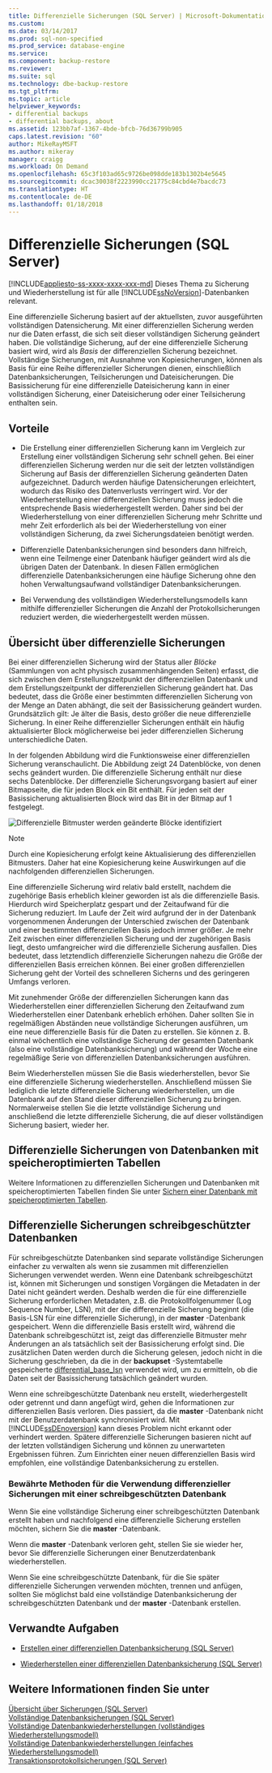 ```yaml
---
title: Differenzielle Sicherungen (SQL Server) | Microsoft-Dokumentation
ms.custom: 
ms.date: 03/14/2017
ms.prod: sql-non-specified
ms.prod_service: database-engine
ms.service: 
ms.component: backup-restore
ms.reviewer: 
ms.suite: sql
ms.technology: dbe-backup-restore
ms.tgt_pltfrm: 
ms.topic: article
helpviewer_keywords:
- differential backups
- differential backups, about
ms.assetid: 123bb7af-1367-4bde-bfcb-76d36799b905
caps.latest.revision: "60"
author: MikeRayMSFT
ms.author: mikeray
manager: craigg
ms.workload: On Demand
ms.openlocfilehash: 65c3f103ad65c9726be098dde183b1302b4e5645
ms.sourcegitcommit: dcac30038f2223990cc21775c84cbd4e7bacdc73
ms.translationtype: HT
ms.contentlocale: de-DE
ms.lasthandoff: 01/18/2018
---
```

# <a name="differential-backups-sql-server"></a>Differenzielle Sicherungen (SQL Server)
[!INCLUDE[appliesto-ss-xxxx-xxxx-xxx-md](../../includes/appliesto-ss-xxxx-xxxx-xxx-md.md)] Dieses Thema zu Sicherung und Wiederherstellung ist für alle [!INCLUDE[ssNoVersion](../../includes/ssnoversion-md.md)]-Datenbanken relevant.  
  
 Eine differenzielle Sicherung basiert auf der aktuellsten, zuvor ausgeführten vollständigen Datensicherung. Mit einer differenziellen Sicherung werden nur die Daten erfasst, die sich seit dieser vollständigen Sicherung geändert haben. Die vollständige Sicherung, auf der eine differenzielle Sicherung basiert wird, wird als *Basis* der differenziellen Sicherung bezeichnet. Vollständige Sicherungen, mit Ausnahme von Kopiesicherungen, können als Basis für eine Reihe differenzieller Sicherungen dienen, einschließlich Datenbanksicherungen, Teilsicherungen und Dateisicherungen. Die Basissicherung für eine differenzielle Dateisicherung kann in einer vollständigen Sicherung, einer Dateisicherung oder einer Teilsicherung enthalten sein.  
  
  
##  <a name="Benefits"></a> Vorteile  
  
-   Die Erstellung einer differenziellen Sicherung kann im Vergleich zur Erstellung einer vollständigen Sicherung sehr schnell gehen. Bei einer differenziellen Sicherung werden nur die seit der letzten vollständigen Sicherung auf Basis der differenziellen Sicherung geänderten Daten aufgezeichnet. Dadurch werden häufige Datensicherungen erleichtert, wodurch das Risiko des Datenverlusts verringert wird. Vor der Wiederherstellung einer differenziellen Sicherung muss jedoch die entsprechende Basis wiederhergestellt werden. Daher sind bei der Wiederherstellung von einer differenziellen Sicherung mehr Schritte und mehr Zeit erforderlich als bei der Wiederherstellung von einer vollständigen Sicherung, da zwei Sicherungsdateien benötigt werden.  
  
-   Differenzielle Datenbanksicherungen sind besonders dann hilfreich, wenn eine Teilmenge einer Datenbank häufiger geändert wird als die übrigen Daten der Datenbank. In diesen Fällen ermöglichen differenzielle Datenbanksicherungen eine häufige Sicherung ohne den hohen Verwaltungsaufwand vollständiger Datenbanksicherungen.  
  
-   Bei Verwendung des vollständigen Wiederherstellungsmodells kann mithilfe differenzieller Sicherungen die Anzahl der Protokollsicherungen reduziert werden, die wiederhergestellt werden müssen.  
  
##  <a name="Overview"></a> Übersicht über differenzielle Sicherungen  
 Bei einer differenziellen Sicherung wird der Status aller *Blöcke* (Sammlungen von acht physisch zusammenhängenden Seiten) erfasst, die sich zwischen dem Erstellungszeitpunkt der differenziellen Datenbank und dem Erstellungszeitpunkt der differenziellen Sicherung geändert hat. Das bedeutet, dass die Größe einer bestimmten differenziellen Sicherung von der Menge an Daten abhängt, die seit der Basissicherung geändert wurden. Grundsätzlich gilt: Je älter die Basis, desto größer die neue differenzielle Sicherung. In einer Reihe differenzieller Sicherungen enthält ein häufig aktualisierter Block möglicherweise bei jeder differenziellen Sicherung unterschiedliche Daten.  
  
 In der folgenden Abbildung wird die Funktionsweise einer differenziellen Sicherung veranschaulicht. Die Abbildung zeigt 24 Datenblöcke, von denen sechs geändert wurden. Die differenzielle Sicherung enthält nur diese sechs Datenblöcke. Der differenzielle Sicherungsvorgang basiert auf einer Bitmapseite, die für jeden Block ein Bit enthält. Für jeden seit der Basissicherung aktualisierten Block wird das Bit in der Bitmap auf 1 festgelegt.  
  
 ![Differenzielle Bitmuster werden geänderte Blöcke identifiziert](../../relational-databases/backup-restore/media/bnr-how-diff-backups-work.gif "Differential bitmap identifies changed extents")  
  
> [!NOTE]  
>  Durch eine Kopiesicherung erfolgt keine Aktualisierung des differenziellen Bitmusters. Daher hat eine Kopiesicherung keine Auswirkungen auf die nachfolgenden differenziellen Sicherungen.  
  
 Eine differenzielle Sicherung wird relativ bald erstellt, nachdem die zugehörige Basis erheblich kleiner geworden ist als die differenzielle Basis. Hierdurch wird Speicherplatz gespart und der Zeitaufwand für die Sicherung reduziert. Im Laufe der Zeit wird aufgrund der in der Datenbank vorgenommenen Änderungen der Unterschied zwischen der Datenbank und einer bestimmten differenziellen Basis jedoch immer größer. Je mehr Zeit zwischen einer differenziellen Sicherung und der zugehörigen Basis liegt, desto umfangreicher wird die differenzielle Sicherung ausfallen. Dies bedeutet, dass letztendlich differenzielle Sicherungen nahezu die Größe der differenziellen Basis erreichen können. Bei einer großen differenziellen Sicherung geht der Vorteil des schnelleren Sicherns und des geringeren Umfangs verloren.  
  
 Mit zunehmender Größe der differenziellen Sicherungen kann das Wiederherstellen einer differenziellen Sicherung den Zeitaufwand zum Wiederherstellen einer Datenbank erheblich erhöhen. Daher sollten Sie in regelmäßigen Abständen neue vollständige Sicherungen ausführen, um eine neue differenzielle Basis für die Daten zu erstellen. Sie können z. B. einmal wöchentlich eine vollständige Sicherung der gesamten Datenbank (also eine vollständige Datenbanksicherung) und während der Woche eine regelmäßige Serie von differenziellen Datenbanksicherungen ausführen.  
  
 Beim Wiederherstellen müssen Sie die Basis wiederherstellen, bevor Sie eine differenzielle Sicherung wiederherstellen. Anschließend müssen Sie lediglich die letzte differenzielle Sicherung wiederherstellen, um die Datenbank auf den Stand dieser differenziellen Sicherung zu bringen. Normalerweise stellen Sie die letzte vollständige Sicherung und anschließend die letzte differenzielle Sicherung, die auf dieser vollständigen Sicherung basiert, wieder her.  
  
## <a name="differential-backups-of-databases-with-memory-optimized-tables"></a>Differenzielle Sicherungen von Datenbanken mit speicheroptimierten Tabellen  
 Weitere Informationen zu differenziellen Sicherungen und Datenbanken mit speicheroptimierten Tabellen finden Sie unter [Sichern einer Datenbank mit speicheroptimierten Tabellen](../../relational-databases/in-memory-oltp/backing-up-a-database-with-memory-optimized-tables.md).  
  
##  <a name="ReadOnlyDbs"></a> Differenzielle Sicherungen schreibgeschützter Datenbanken  
 Für schreibgeschützte Datenbanken sind separate vollständige Sicherungen einfacher zu verwalten als wenn sie zusammen mit differenziellen Sicherungen verwendet werden. Wenn eine Datenbank schreibgeschützt ist, können mit Sicherungen und sonstigen Vorgängen die Metadaten in der Datei nicht geändert werden. Deshalb werden die für eine differenzielle Sicherung erforderlichen Metadaten, z.B. die Protokollfolgenummer (Log Sequence Number, LSN), mit der die differenzielle Sicherung beginnt (die Basis-LSN für eine differenzielle Sicherung), in der **master** -Datenbank gespeichert. Wenn die differenzielle Basis erstellt wird, während die Datenbank schreibgeschützt ist, zeigt das differenzielle Bitmuster mehr Änderungen an als tatsächlich seit der Basissicherung erfolgt sind. Die zusätzlichen Daten werden durch die Sicherung gelesen, jedoch nicht in die Sicherung geschrieben, da die in der **backupset** -Systemtabelle gespeicherte [differential_base_lsn](../../relational-databases/system-tables/backupset-transact-sql.md) verwendet wird, um zu ermitteln, ob die Daten seit der Basissicherung tatsächlich geändert wurden.  
  
 Wenn eine schreibgeschützte Datenbank neu erstellt, wiederhergestellt oder getrennt und dann angefügt wird, gehen die Informationen zur differenziellen Basis verloren. Dies passiert, da die **master** -Datenbank nicht mit der Benutzerdatenbank synchronisiert wird. Mit [!INCLUDE[ssDEnoversion](../../includes/ssdenoversion-md.md)] kann dieses Problem nicht erkannt oder verhindert werden. Spätere differenzielle Sicherungen basieren nicht auf der letzten vollständigen Sicherung und können zu unerwarteten Ergebnissen führen. Zum Einrichten einer neuen differenziellen Basis wird empfohlen, eine vollständige Datenbanksicherung zu erstellen.  
  
### <a name="best-practices-for-using-differential-backups-with-a-read-only-database"></a>Bewährte Methoden für die Verwendung differenzieller Sicherungen mit einer schreibgeschützten Datenbank  
 Wenn Sie eine vollständige Sicherung einer schreibgeschützten Datenbank erstellt haben und nachfolgend eine differenzielle Sicherung erstellen möchten, sichern Sie die **master** -Datenbank.  
  
 Wenn die **master** -Datenbank verloren geht, stellen Sie sie wieder her, bevor Sie differenzielle Sicherungen einer Benutzerdatenbank wiederherstellen.  
  
 Wenn Sie eine schreibgeschützte Datenbank, für die Sie später differenzielle Sicherungen verwenden möchten, trennen und anfügen, sollten Sie möglichst bald eine vollständige Datenbanksicherung der schreibgeschützten Datenbank und der **master** -Datenbank erstellen.  
  
##  <a name="RelatedTasks"></a> Verwandte Aufgaben  
  
-   [Erstellen einer differenziellen Datenbanksicherung &#40;SQL Server&#41;](../../relational-databases/backup-restore/create-a-differential-database-backup-sql-server.md)  
  
-   [Wiederherstellen einer differenziellen Datenbanksicherung &#40;SQL Server&#41;](../../relational-databases/backup-restore/restore-a-differential-database-backup-sql-server.md)  
  
  
## <a name="see-also"></a>Weitere Informationen finden Sie unter  
 [Übersicht über Sicherungen &#40;SQL Server&#41;](../../relational-databases/backup-restore/backup-overview-sql-server.md)   
 [Vollständige Datenbanksicherungen &#40;SQL Server&#41;](../../relational-databases/backup-restore/full-database-backups-sql-server.md)   
 [Vollständige Datenbankwiederherstellungen &#40;vollständiges Wiederherstellungsmodell&#41;](../../relational-databases/backup-restore/complete-database-restores-full-recovery-model.md)   
 [Vollständige Datenbankwiederherstellungen &#40;einfaches Wiederherstellungsmodell&#41;](../../relational-databases/backup-restore/complete-database-restores-simple-recovery-model.md)   
 [Transaktionsprotokollsicherungen &#40;SQL Server&#41;](../../relational-databases/backup-restore/transaction-log-backups-sql-server.md)  
  
  
